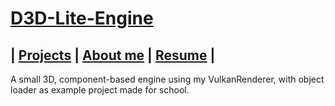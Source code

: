 # [D3D-Lite-Engine](https://github.com/DaanDemaecker/D3D-Lite-Engine)

## | [Projects](../README.md)  |    [About me](../AboutMe.md)  |    [Resume](../Content/DaanDemaeckerCV.pdf) |

A small 3D, component-based engine using my VulkanRenderer, with object loader as example project made for school.